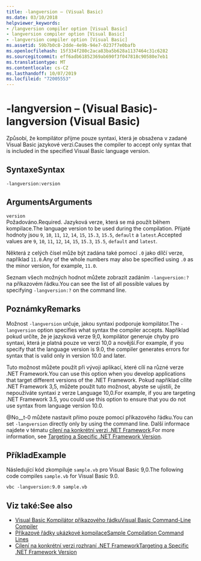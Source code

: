 ```yaml
---
title: -langversion – (Visual Basic)
ms.date: 03/10/2018
helpviewer_keywords:
- /langversion compiler option [Visual Basic]
- langversion compiler option [Visual Basic]
- -langversion compiler option [Visual Basic]
ms.assetid: 59b7b0c8-2dde-4e9b-94e7-0237f7e0bafb
ms.openlocfilehash: 15f334f280c2aca83ba5b628a1137464c31c6282
ms.sourcegitcommit: eff6adb61852369ab690f3f047818c90580e7eb1
ms.translationtype: MT
ms.contentlocale: cs-CZ
ms.lasthandoff: 10/07/2019
ms.locfileid: "72005553"
---
```

# <a name="-langversion-visual-basic"></a><span data-ttu-id="4c374-102">-langversion – (Visual Basic)</span><span class="sxs-lookup"><span data-stu-id="4c374-102">-langversion (Visual Basic)</span></span>
<span data-ttu-id="4c374-103">Způsobí, že kompilátor přijme pouze syntaxi, která je obsažena v zadané Visual Basic jazykové verzi.</span><span class="sxs-lookup"><span data-stu-id="4c374-103">Causes the compiler to accept only syntax that is included in the specified Visual Basic language version.</span></span>  
  
## <a name="syntax"></a><span data-ttu-id="4c374-104">Syntaxe</span><span class="sxs-lookup"><span data-stu-id="4c374-104">Syntax</span></span>  
  
```console  
-langversion:version  
```  
  
## <a name="arguments"></a><span data-ttu-id="4c374-105">Arguments</span><span class="sxs-lookup"><span data-stu-id="4c374-105">Arguments</span></span>  
 `version`  
 <span data-ttu-id="4c374-106">Požadováno.</span><span class="sxs-lookup"><span data-stu-id="4c374-106">Required.</span></span> <span data-ttu-id="4c374-107">Jazyková verze, která se má použít během kompilace.</span><span class="sxs-lookup"><span data-stu-id="4c374-107">The language version to be used during the compilation.</span></span> <span data-ttu-id="4c374-108">Přijaté hodnoty jsou `9`, `10`, `11`, `12`, `14`, `15`, `15.3`, `15.5`, `default` a `latest`.</span><span class="sxs-lookup"><span data-stu-id="4c374-108">Accepted values are `9`, `10`, `11`, `12`, `14`, `15`, `15.3`, `15.5`, `default` and `latest`.</span></span>

 <span data-ttu-id="4c374-109">Některá z celých čísel může být zadána také pomocí `.0` jako dílčí verze, například `11.0`.</span><span class="sxs-lookup"><span data-stu-id="4c374-109">Any of the whole numbers may also be specified using `.0` as the minor version, for example, `11.0`.</span></span>

 <span data-ttu-id="4c374-110">Seznam všech možných hodnot můžete zobrazit zadáním `-langversion:?` na příkazovém řádku.</span><span class="sxs-lookup"><span data-stu-id="4c374-110">You can see the list of all possible values by specifying `-langversion:?` on the command line.</span></span>  
  
## <a name="remarks"></a><span data-ttu-id="4c374-111">Poznámky</span><span class="sxs-lookup"><span data-stu-id="4c374-111">Remarks</span></span>  
 <span data-ttu-id="4c374-112">Možnost `-langversion` určuje, jakou syntaxi podporuje kompilátor.</span><span class="sxs-lookup"><span data-stu-id="4c374-112">The `-langversion` option specifies what syntax the compiler accepts.</span></span> <span data-ttu-id="4c374-113">Například pokud určíte, že je jazyková verze 9,0, kompilátor generuje chyby pro syntaxi, která je platná pouze ve verzi 10,0 a novější.</span><span class="sxs-lookup"><span data-stu-id="4c374-113">For example, if you specify that the language version is 9.0, the compiler generates errors for syntax that is valid only in version 10.0 and later.</span></span>  
  
 <span data-ttu-id="4c374-114">Tuto možnost můžete použít při vývoji aplikací, které cílí na různé verze .NET Framework.</span><span class="sxs-lookup"><span data-stu-id="4c374-114">You can use this option when you develop applications that target different versions of the .NET Framework.</span></span> <span data-ttu-id="4c374-115">Pokud například cílíte .NET Framework 3,5, můžete použít tuto možnost, abyste se ujistili, že nepoužíváte syntaxi z verze Language 10,0.</span><span class="sxs-lookup"><span data-stu-id="4c374-115">For example, if you are targeting .NET Framework 3.5, you could use this option to ensure that you do not use syntax from language version 10.0.</span></span>  
  
 <span data-ttu-id="4c374-116">@No__t-0 můžete nastavit přímo pouze pomocí příkazového řádku.</span><span class="sxs-lookup"><span data-stu-id="4c374-116">You can set `-langversion` directly only by using the command line.</span></span> <span data-ttu-id="4c374-117">Další informace najdete v tématu [cílení na konkrétní verzi .NET Framework](/visualstudio/ide/targeting-a-specific-dotnet-framework-version).</span><span class="sxs-lookup"><span data-stu-id="4c374-117">For more information, see [Targeting a Specific .NET Framework Version](/visualstudio/ide/targeting-a-specific-dotnet-framework-version).</span></span>  
  
## <a name="example"></a><span data-ttu-id="4c374-118">Příklad</span><span class="sxs-lookup"><span data-stu-id="4c374-118">Example</span></span>  
 <span data-ttu-id="4c374-119">Následující kód zkompiluje `sample.vb` pro Visual Basic 9,0.</span><span class="sxs-lookup"><span data-stu-id="4c374-119">The following code compiles `sample.vb` for Visual Basic 9.0.</span></span>  
  
```console  
vbc -langversion:9.0 sample.vb  
```  
  
## <a name="see-also"></a><span data-ttu-id="4c374-120">Viz také:</span><span class="sxs-lookup"><span data-stu-id="4c374-120">See also</span></span>

- [<span data-ttu-id="4c374-121">Visual Basic Kompilátor příkazového řádku</span><span class="sxs-lookup"><span data-stu-id="4c374-121">Visual Basic Command-Line Compiler</span></span>](../../../visual-basic/reference/command-line-compiler/index.md)
- [<span data-ttu-id="4c374-122">Příkazové řádky ukázkové kompilace</span><span class="sxs-lookup"><span data-stu-id="4c374-122">Sample Compilation Command Lines</span></span>](../../../visual-basic/reference/command-line-compiler/sample-compilation-command-lines.md)
- [<span data-ttu-id="4c374-123">Cílení na konkrétní verzi rozhraní .NET Framework</span><span class="sxs-lookup"><span data-stu-id="4c374-123">Targeting a Specific .NET Framework Version</span></span>](/visualstudio/ide/targeting-a-specific-dotnet-framework-version)
